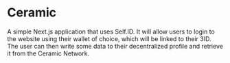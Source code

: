 # Ceramic

A simple Next.js application that uses Self.ID. It will allow users to login to the website using their wallet of choice, which will be linked to their 3ID. The user can then write some data to their decentralized profile and retrieve it from the Ceramic Network.
